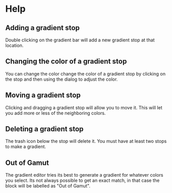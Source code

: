 # Help

## Adding a gradient stop

Double clicking on the gradient bar will add a new gradient stop at that location.

## Changing the color of a gradient stop

You can change the color change the color of a gradient stop by clicking on the
stop and then using the dialog to adjust the color.

## Moving a gradient stop

Clicking and dragging a gradient stop will allow you to move it. This will let
you add more or less of the neighboring colors.

## Deleting a gradient stop

The trash icon below the stop will delete it. You must have at least two stops
to make a gradient.

## Out of Gamut

The gradient editor tries its best to generate a gradient for whatever colors
you select. Its not always possible to get an exact match, in that case the
block will be labelled as "Out of Gamut". 